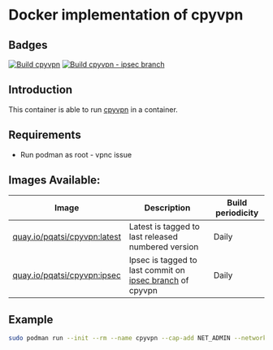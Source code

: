 # Docker implementation of cpyvpn

## Badges

[![Build cpyvpn](https://github.com/leleobhz/cpyvpn-docker/actions/workflows/build-latest.yml/badge.svg)](https://github.com/leleobhz/cpyvpn-docker/actions/workflows/build-latest.yml) [![Build cpyvpn - ipsec branch](https://github.com/leleobhz/cpyvpn-docker/actions/workflows/build-ipsec.yml/badge.svg)](https://github.com/leleobhz/cpyvpn-docker/actions/workflows/build-ipsec.yml)

## Introduction

This container is able to run [cpyvpn](https://gitlab.com/cpvpn/cpyvpn) in a container.

## Requirements

* Run podman as root - vpnc issue

## Images Available: 

| Image | Description | Build periodicity |
|-------|-------------|-------------------|
| [quay.io/pqatsi/cpyvpn:latest](https://quay.io/repository/pqatsi/cpyvpn/tag/latest) | Latest is tagged to last released numbered version | Daily |
| [quay.io/pqatsi/cpyvpn:ipsec](https://quay.io/repository/pqatsi/cpyvpn/tag/ipsec) | Ipsec is tagged to last commit on [ipsec branch](https://gitlab.com/cpvpn/cpyvpn/-/tree/ipsec?ref_type=heads) of cpyvpn | Daily |

## Example

```bash
sudo podman run --init --rm --name cpyvpn --cap-add NET_ADMIN --network=host --device=/dev/net/tun --privileged -e USER='YOUR_USERNAME_HERE' -e PASSWORD='YOUR_PASSWORD_HERE' -e HOST='YOUR_VPN_ENDPOINT_HERE' -e MODE='l' quay.io/pqatsi/cpyvpn:latest
```
